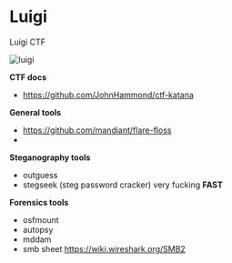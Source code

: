 # Luigi
Luigi CTF


![luigi](https://user-images.githubusercontent.com/35840617/143084494-02a037a4-2d21-4a07-afd1-43b8e9b3cad7.png)


**CTF docs**
- https://github.com/JohnHammond/ctf-katana

**General tools**
- https://github.com/mandiant/flare-floss
- 

**Steganography tools**
- outguess
- stegseek (steg password cracker) very fucking **FAST**


**Forensics tools**
- osfmount
- autopsy
- mddam
- smb sheet https://wiki.wireshark.org/SMB2
